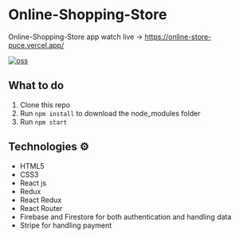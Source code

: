# Online-Shopping-Store

Online-Shopping-Store app watch live -> https://online-store-puce.vercel.app/

<a href="https://ibb.co/FYdYjMd"><img src="https://i.ibb.co/4S0S5G0/oss.jpg" alt="oss"></a>

## What to do  
1. Clone this repo     
2. Run `npm install` to download the node_modules folder   
3. Run `npm start`
   
## Technologies ⚙️   
 
* HTML5   
* CSS3 
* React js
* Redux
* React Redux
* React Router
* Firebase and Firestore for both authentication and handling data
* Stripe for handling payment 
